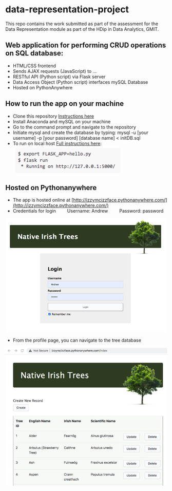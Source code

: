 # data-representation-project
This repo contains the work submitted as part of the assessment for the Data Representation module as part of the HDip in Data Analytics, GMIT. 

## Web application for performing CRUD operations on SQL database:

- HTML/CSS frontend<br>
- Sends AJAX requests (JavaScript) to ... <br>
- RESTful API (Python script) via Flask server <br>
- Data Access Object (Python script) interfaces mySQL Database
- Hosted on PythonAnywhere <br>

## How to run the app on your machine

- Clone this repository [Instructions here](https://docs.github.com/en/repositories/creating-and-managing-repositories/cloning-a-repository)
- Install Anaconda and mySQL on your machine
- Go to the command prompt and navigate to the repository
- Initiate mysql and create the database by typing: mysql -u [your username] -p [your password] [database name] < initDB.sql
- To run on local host [Full instructions here](https://flask.palletsprojects.com/en/1.1.x/quickstart/): 
![Flask run](Other/flask_run.png)

## Hosted on Pythonanywhere

- The app is hosted online at [http://izzymcizzface.pythonanywhere.com/](http://izzymcizzface.pythonanywhere.com/)
- Credentials for login
&nbsp;&nbsp;&nbsp;&nbsp;&nbsp;&nbsp;&nbsp;&nbsp;Username: Andrew 
&nbsp;&nbsp;&nbsp;&nbsp;&nbsp;&nbsp;&nbsp;&nbsp;Password: password

![Login Page](Other/login.png)<br>

- From the profile page, you can navigate to the tree database<br>

![Database](Other/database.png)